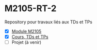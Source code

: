 # M2105-RT-2
Repository pour travaux liés aux TDs et TPs

- [x] [Module M2105](http://slamwi.kobject.net/php-rt/cours/)
- [x] [Cours, TDs et TPs](http://slamwi.kobject.net/php-rt/)
- [ ] Projet (à venir)
